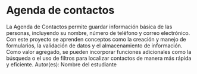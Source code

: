 # Agenda de contactos

La Agenda de Contactos permite guardar información básica de las personas, incluyendo su nombre, número de teléfono y correo electrónico.
Con este proyecto se aprenden conceptos como la creación y manejo de formularios, la validación de datos y el almacenamiento de información.
Como valor agregado, se pueden incorporar funciones adicionales como la búsqueda o el uso de filtros para localizar contactos de manera más rápida y eficiente.
Autor(es): Nombre del estudiante


